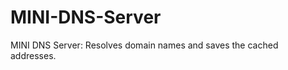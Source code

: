 MINI-DNS-Server
===============

MINI DNS Server: Resolves domain names and saves the cached addresses.
